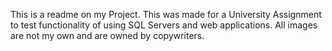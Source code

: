This is a readme on my Project. This was made for a University Assignment to test functionality of using SQL Servers and web applications. All images are not my own and are owned by copywriters.

